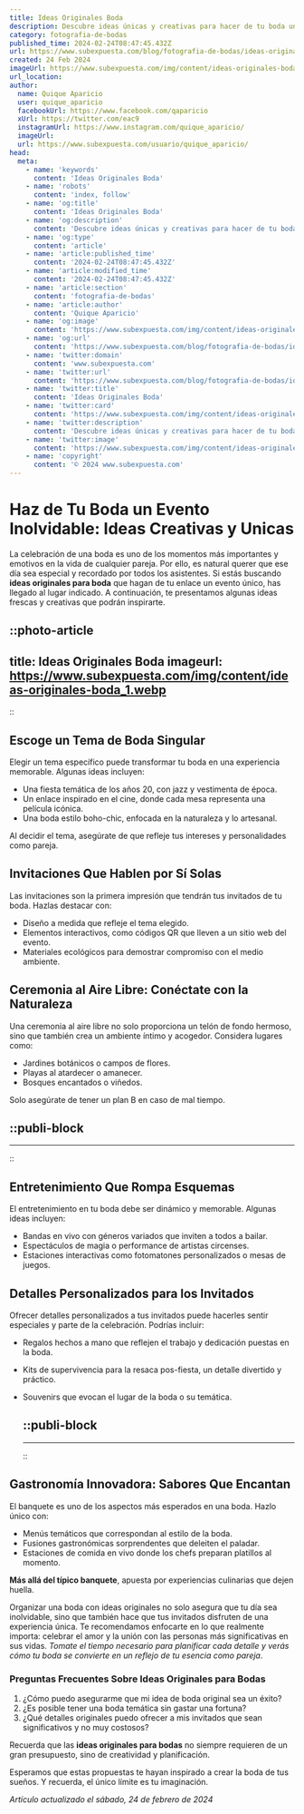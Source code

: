 ```yaml
---
title: Ideas Originales Boda
description: Descubre ideas únicas y creativas para hacer de tu boda un evento inolvidable. Inspiración y consejos para una celebración perfecta.
category: fotografia-de-bodas
published_time: 2024-02-24T08:47:45.432Z
url: https://www.subexpuesta.com/blog/fotografia-de-bodas/ideas-originales-boda
created: 24 Feb 2024
imageUrl: https://www.subexpuesta.com/img/content/ideas-originales-boda_1.webp
url_location:
author:
  name: Quique Aparicio
  user: quique_aparicio
  facebookUrl: https://www.facebook.com/qaparicio
  xUrl: https://twitter.com/eac9
  instagramUrl: https://www.instagram.com/quique_aparicio/
  imageUrl: 
  url: https://www.subexpuesta.com/usuario/quique_aparicio/
head:
  meta:
    - name: 'keywords'
      content: 'Ideas Originales Boda'
    - name: 'robots'
      content: 'index, follow'
    - name: 'og:title'
      content: 'Ideas Originales Boda'
    - name: 'og:description'
      content: 'Descubre ideas únicas y creativas para hacer de tu boda un evento inolvidable. Inspiración y consejos para una celebración perfecta.'
    - name: 'og:type'
      content: 'article'
    - name: 'article:published_time'
      content: '2024-02-24T08:47:45.432Z'
    - name: 'article:modified_time'
      content: '2024-02-24T08:47:45.432Z'
    - name: 'article:section'
      content: 'fotografia-de-bodas'
    - name: 'article:author'
      content: 'Quique Aparicio'
    - name: 'og:image'
      content: 'https://www.subexpuesta.com/img/content/ideas-originales-boda_1.webp'
    - name: 'og:url'
      content: 'https://www.subexpuesta.com/blog/fotografia-de-bodas/ideas-originales-boda'
    - name: 'twitter:domain'
      content: 'www.subexpuesta.com'
    - name: 'twitter:url'
      content: 'https://www.subexpuesta.com/blog/fotografia-de-bodas/ideas-originales-boda'
    - name: 'twitter:title'
      content: 'Ideas Originales Boda'
    - name: 'twitter:card'
      content: 'https://www.subexpuesta.com/img/content/ideas-originales-boda_1.webp'
    - name: 'twitter:description'
      content: 'Descubre ideas únicas y creativas para hacer de tu boda un evento inolvidable. Inspiración y consejos para una celebración perfecta.'
    - name: 'twitter:image'
      content: 'https://www.subexpuesta.com/img/content/ideas-originales-boda_1.webp'
    - name: 'copyright'
      content: '© 2024 www.subexpuesta.com'
---
```

# Haz de Tu Boda un Evento Inolvidable: Ideas Creativas y Unicas

La celebración de una boda es uno de los momentos más importantes y emotivos en la vida de cualquier pareja. Por ello, es natural querer que ese día sea especial y recordado por todos los asistentes. Si estás buscando **ideas originales para boda** que hagan de tu enlace un evento único, has llegado al lugar indicado. A continuación, te presentamos algunas ideas frescas y creativas que podrán inspirarte.


::photo-article
---
title: Ideas Originales Boda
imageurl: https://www.subexpuesta.com/img/content/ideas-originales-boda_1.webp
---
::


## Escoge un Tema de Boda Singular

Elegir un tema específico puede transformar tu boda en una experiencia memorable. Algunas ideas incluyen:

- Una fiesta temática de los años 20, con jazz y vestimenta de época.
- Un enlace inspirado en el cine, donde cada mesa representa una película icónica.
- Una boda estilo boho-chic, enfocada en la naturaleza y lo artesanal.

Al decidir el tema, asegúrate de que refleje tus intereses y personalidades como pareja.

## Invitaciones Que Hablen por Sí Solas

Las invitaciones son la primera impresión que tendrán tus invitados de tu boda. Hazlas destacar con:

- Diseño a medida que refleje el tema elegido.
- Elementos interactivos, como códigos QR que lleven a un sitio web del evento.
- Materiales ecológicos para demostrar compromiso con el medio ambiente.

## Ceremonia al Aire Libre: Conéctate con la Naturaleza

Una ceremonia al aire libre no solo proporciona un telón de fondo hermoso, sino que también crea un ambiente íntimo y acogedor. Considera lugares como:

- Jardines botánicos o campos de flores.
- Playas al atardecer o amanecer.
- Bosques encantados o viñedos.

Solo asegúrate de tener un plan B en caso de mal tiempo.


  ::publi-block
  ---
  ---
  ::
  
  
## Entretenimiento Que Rompa Esquemas

El entretenimiento en tu boda debe ser dinámico y memorable. Algunas ideas incluyen:

- Bandas en vivo con géneros variados que inviten a todos a bailar.
- Espectáculos de magia o performance de artistas circenses.
- Estaciones interactivas como fotomatones personalizados o mesas de juegos.

## Detalles Personalizados para los Invitados

Ofrecer detalles personalizados a tus invitados puede hacerles sentir especiales y parte de la celebración. Podrías incluir:

- Regalos hechos a mano que reflejen el trabajo y dedicación puestas en la boda.
- Kits de supervivencia para la resaca pos-fiesta, un detalle divertido y práctico.
- Souvenirs que evocan el lugar de la boda o su temática.


  ::publi-block
  ---
  ---
  ::
  
  
## Gastronomía Innovadora: Sabores Que Encantan

El banquete es uno de los aspectos más esperados en una boda. Hazlo único con:

- Menús temáticos que correspondan al estilo de la boda.
- Fusiones gastronómicas sorprendentes que deleiten el paladar.
- Estaciones de comida en vivo donde los chefs preparan platillos al momento.

**Más allá del típico banquete**, apuesta por experiencias culinarias que dejen huella.

Organizar una boda con ideas originales no solo asegura que tu día sea inolvidable, sino que también hace que tus invitados disfruten de una experiencia única. Te recomendamos enfocarte en lo que realmente importa: celebrar el amor y la unión con las personas más significativas en sus vidas. _Tomate el tiempo necesario para planificar cada detalle y verás cómo tu boda se convierte en un reflejo de tu esencia como pareja_.

### Preguntas Frecuentes Sobre Ideas Originales para Bodas

1. ¿Cómo puedo asegurarme que mi idea de boda original sea un éxito?
2. ¿Es posible tener una boda temática sin gastar una fortuna?
3. ¿Qué detalles originales puedo ofrecer a mis invitados que sean significativos y no muy costosos?

Recuerda que las **ideas originales para bodas** no siempre requieren de un gran presupuesto, sino de creatividad y planificación.

Esperamos que estas propuestas te hayan inspirado a crear la boda de tus sueños. Y recuerda, el único límite es tu imaginación.

_Artículo actualizado el sábado, 24 de febrero de 2024_